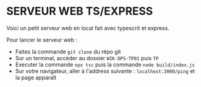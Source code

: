 # SERVEUR WEB TS/EXPRESS

Voici un petit serveur web en local fait avec typescrit et express.

Pour lancer le serveur web :

- Faites la commande `git clone` du répo git
- Sur un terminal, accèder au dossier `WIK-DPS-TP01` puis `TP`
- Executer la commande `npx tsc` puis la commande `node build/index.js`
- Sur votre navigateur, aller à l'address suivante : `localhost:3000/ping` et la page apparaît
